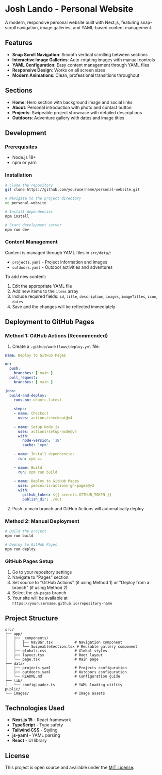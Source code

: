 # Josh Lando - Personal Website

A modern, responsive personal website built with Next.js, featuring snap-scroll navigation, image galleries, and YAML-based content management.

## Features

- **Snap Scroll Navigation**: Smooth vertical scrolling between sections
- **Interactive Image Galleries**: Auto-rotating images with manual controls
- **YAML Configuration**: Easy content management through YAML files
- **Responsive Design**: Works on all screen sizes
- **Modern Animations**: Clean, professional transitions throughout

## Sections

- **Home**: Hero section with background image and social links
- **About**: Personal introduction with photo and contact button
- **Projects**: Swipeable project showcase with detailed descriptions
- **Outdoors**: Adventure gallery with dates and image titles

## Development

### Prerequisites

- Node.js 18+ 
- npm or yarn

### Installation

```bash
# Clone the repository
git clone https://github.com/yourusername/personal-website.git

# Navigate to the project directory
cd personal-website

# Install dependencies
npm install

# Start development server
npm run dev
```

### Content Management

Content is managed through YAML files in `src/data/`:

- `projects.yaml` - Project information and images
- `outdoors.yaml` - Outdoor activities and adventures

To add new content:

1. Edit the appropriate YAML file
2. Add new items to the `items` array
3. Include required fields: `id`, `title`, `description`, `images`, `imageTitles`, `icon`, `dates`
4. Save and the changes will be reflected immediately

## Deployment to GitHub Pages

### Method 1: GitHub Actions (Recommended)

1. Create a `.github/workflows/deploy.yml` file:

```yaml
name: Deploy to GitHub Pages

on:
  push:
    branches: [ main ]
  pull_request:
    branches: [ main ]

jobs:
  build-and-deploy:
    runs-on: ubuntu-latest
    
    steps:
    - name: Checkout
      uses: actions/checkout@v4
      
    - name: Setup Node.js
      uses: actions/setup-node@v4
      with:
        node-version: '18'
        cache: 'npm'
        
    - name: Install dependencies
      run: npm ci
      
    - name: Build
      run: npm run build
      
    - name: Deploy to GitHub Pages
      uses: peaceiris/actions-gh-pages@v3
      with:
        github_token: ${{ secrets.GITHUB_TOKEN }}
        publish_dir: ./out
```

2. Push to main branch and GitHub Actions will automatically deploy

### Method 2: Manual Deployment

```bash
# Build the project
npm run build

# Deploy to GitHub Pages
npm run deploy
```

### GitHub Pages Setup

1. Go to your repository settings
2. Navigate to "Pages" section
3. Set source to "GitHub Actions" (if using Method 1) or "Deploy from a branch" (if using Method 2)
4. Select the `gh-pages` branch
5. Your site will be available at `https://yourusername.github.io/repository-name`

## Project Structure

```
src/
├── app/
│   ├── _components/
│   │   ├── NavBar.tsx          # Navigation component
│   │   └── SwipeableSection.tsx # Reusable gallery component
│   ├── globals.css             # Global styles
│   ├── layout.tsx              # Root layout
│   └── page.tsx                # Main page
├── data/
│   ├── projects.yaml           # Projects configuration
│   ├── outdoors.yaml           # Outdoors configuration
│   └── README.md               # Configuration guide
├── lib/
│   └── configLoader.ts         # YAML loading utility
public/
└── images/                     # Image assets
```

## Technologies Used

- **Next.js 15** - React framework
- **TypeScript** - Type safety
- **Tailwind CSS** - Styling
- **js-yaml** - YAML parsing
- **React** - UI library

## License

This project is open source and available under the [MIT License](LICENSE).